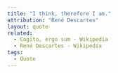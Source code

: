 ```yaml
---
title: "I think, therefore I am."
attribution: "René Descartes"
layout: quote
related:
  - Cogito, ergo sum - Wikipedia
  - René Descartes - Wikipedia
tags:
  - Quote
---
```

